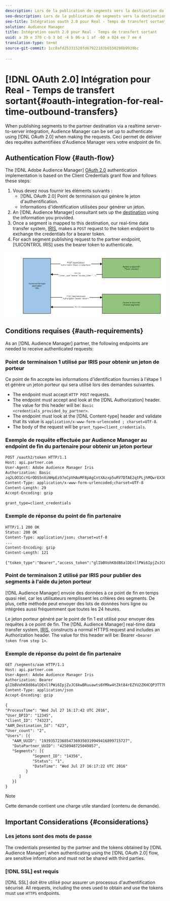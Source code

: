 ```yaml
---
description: Lors de la publication de segments vers la destination du partenaire via une intégration serveur à serveur, Audience Manager peut être configuré pour s'authentifier à l'aide d'oauth 2.0 lors de la création des requêtes. Ceci permet de délivrer des requêtes authentifiées d'Audience Manager vers votre endpoint de fin.
seo-description: Lors de la publication de segments vers la destination du partenaire via une intégration serveur à serveur, Audience Manager peut être configuré pour s'authentifier à l'aide d'oauth 2.0 lors de la création des requêtes. Ceci permet de délivrer des requêtes authentifiées d'Audience Manager vers votre endpoint de fin.
seo-title: Intégration oauth 2.0 pour Real - Temps de transfert sortant
solution: Audience Manager
title: Intégration oauth 2.0 pour Real - Temps de transfert sortant
uuid: a 39 e 370 c-b 3 bd -4 b 06-a 1 af -60 a 024 ee 7 ee 4
translation-type: tm+mt
source-git-commit: 1cc8afd25331528fd67922183b6550288b9939bc

---
```



# [!DNL OAuth 2.0] Intégration pour Real - Temps de transfert sortant{#oauth-integration-for-real-time-outbound-transfers}

When publishing segments to the partner destination via a realtime server-to-server integration, Audience Manager can be set up to authenticate using [!DNL OAuth 2.0] when making the requests. Ceci permet de délivrer des requêtes authentifiées d&#39;Audience Manager vers votre endpoint de fin.

## Authentication Flow {#auth-flow}

The [!DNL Adobe Audience Manager] [OAuth 2.0](https://tools.ietf.org/html/rfc6749#section-4.4) authentication implementation is based on the Client Credentials grant flow and follows these steps:

1. Vous devez nous fournir les éléments suivants :
   * [!DNL OAuth 2.0] Point de terminaison qui génère le jeton d&#39;authentification.
   * Informations d&#39;identification utilisées pour générer un jeton.
1. An [!DNL Audience Manager] consultant sets up the [destination](../../../features/destinations/destinations.md) using the information you provided.
1. Once a segment is mapped to this destination, our real-time data transfer system, [IRIS](../../../reference/system-components/components-data-action.md#iris), makes a `POST` request to the token endpoint to exchange the credentials for a bearer token.
1. For each segment publishing request to the partner endpoint, [!UICONTROL IRIS] uses the bearer token to authenticate.

![](assets/oauth2-iris.png)

## Conditions requises {#auth-requirements}

As an [!DNL Audience Manager] partner, the following endpoints are needed to receive authenticated requests:

### Point de terminaison 1 utilisé par IRIS pour obtenir un jeton de porteur

Ce point de fin accepte les informations d&#39;identification fournies à l&#39;étape 1 et génère un jeton porteur qui sera utilisé lors des demandes suivantes.

* The endpoint must accept `HTTP POST` requests.
* The endpoint must accept and look at the [!DNL Authorization] header. The value for this header will be: `Basic <credentials_provided_by_partner>`.
* The endpoint must look at the [!DNL Content-type] header and validate that its value is `application/x-www-form-urlencoded ; charset=UTF-8`.
* The body of the request will be `grant_type=client_credentials`.

### Exemple de requête effectuée par Audience Manager au endpoint de fin du partenaire pour obtenir un jeton porteur

```
POST /oauth2/token HTTP/1.1
Host: api.partner.com
User-Agent: Adobe Audience Manager Iris
Authorization: Basic zq2LOO1CcYGrODS5nXiNHpEz97eCpVHAoMF8pAgCntXAzxp5uRV7DTAE2qtPLjhMQwrEX3O6MHV4S
Content-Type: application/x-www-form-urlencoded;charset=UTF-8
Content-Length: 29
Accept-Encoding: gzip
  
grant_type=client_credentials
```

### Exemple de réponse du point de fin partenaire

```
HTTP/1.1 200 OK
Status: 200 OK
Content-Type: application/json; charset=utf-8
...
Content-Encoding: gzip
Content-Length: 121
  
{"token_type":"Bearer","access_token":"glIbBVohK8d86alDEnllPWi6IpjZvJC6kwBRuuawts6YMkw4tZkt84rEZYU2ZKHCQP3TT7PnzCQPI0yY"}
```

### Point de terminaison 2 utilisé par IRIS pour publier des segments à l&#39;aide du jeton porteur

[!DNL Audience Manager] envoie des données à ce point de fin en temps quasi réel, car les utilisateurs remplissent les critères des segments. De plus, cette méthode peut envoyer des lots de données hors ligne ou intégrées aussi fréquemment que toutes les 24 heures.

Le jeton porteur généré par le point de fin 1 est utilisé pour envoyer des requêtes à ce point de fin. The [!DNL Audience Manager] real-time data transfer system, [IRIS](../../../reference/system-components/components-data-action.md#iris), constructs a normal HTTPS request and includes an Authorization header. The value for this header will be: Bearer `<bearer token from step 1>`.

### Exemple de réponse du point de fin partenaire

```
GET /segments/aam HTTP/1.1
Host: api.partner.com
User-Agent: Adobe Audience Manager Iris
Authorization: Bearer glIbBVohK8d86alDEnllPWi6IpjZvJC6kwBRuuawts6YMkw4tZkt84rEZYU2ZKHCQP3TT7PnzCQPI0yY
Content-Type: application/json
Accept-Encoding: gzip
   
{
"ProcessTime": "Wed Jul 27 16:17:42 UTC 2016",
"User_DPID": "12345",
"Client_ID": "74323",
"AAM_Destination_Id": "423",
"User_count": "2",
"Users": [{
   "AAM_UUID": "19393572368547369350319949416899715727",
   "DataPartner_UUID": "4250948725049857",
   "Segments": [{
            "Segment_ID": "14356",
            "Status": "1",
            "DateTime": "Wed Jul 27 16:17:22 UTC 2016"
         }
      ]
   }]
}
```

>[!NOTE]
>
>Cette demande contient une charge utile standard (contenu de demande).

## Important Considerations {#considerations}

### Les jetons sont des mots de passe

The credentials presented by the partner and the tokens obtained by [!DNL Audience Manager] when authenticating using the [!DNL OAuth 2.0] flow, are sensitive information and must not be shared with third parties.

### [!DNL SSL] est requis

[!DNL SSL] doit être utilisé pour assurer un processus d&#39;authentification sécurisé. All requests, including the ones used to obtain and use the tokens must use `HTTPS` endpoints.